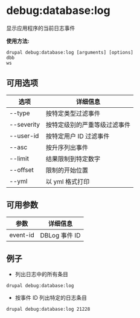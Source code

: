 # debug:database:log
显示应用程序的当前日志事件

**使用方法:**
```
drupal debug:database:log [arguments] [options]
dbb
ws
```

## 可用选项
选项 | 详细信息
-------|-------------
--type | 按特定类型过滤事件
--severity | 按特定级别的严重等级过滤事件
--user-id | 按特定用户 ID 过滤事件
--asc | 按升序列出事件
--limit | 结果限制到特定数字
--offset | 限制的开始位置
--yml | 以 yml 格式打印

## 可用参数
参数 | 详细信息
---------|-------------
event-id | DBLog 事件 ID

## 例子
* 列出日志中的所有条目
```
drupal debug:database:log
```
* 按事件 ID 列出特定的日志条目
```
drupal debug:database:log 21228
```
